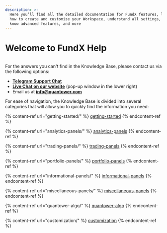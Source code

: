 ```yaml
---
description: >-
  Here you’ll find all the detailed documentation for FundX features, learn
  how to create and customize your Workspace, understand all settings, get to
  know advanced features, and more
---
```


# Welcome to FundX Help

<div align="center">

<img src=".gitbook/assets/main-workspace-for-help.png" alt="">

</div>



For the answers you can't find in the Knowledge Base, please contact us via the following options:

* [**Telegram Support Chat**](https://t.me/quantower)
* [**Live Chat on our website**](https://www.quantower.com/) (pop-up window in the lower right)
* Email us at **info@quantower.com**

For ease of navigation, the Knowledge Base is divided into several categories that will allow you to quickly find the information you need:

{% content-ref url="getting-started/" %}
[getting-started](getting-started/)
{% endcontent-ref %}

{% content-ref url="analytics-panels/" %}
[analytics-panels](analytics-panels/)
{% endcontent-ref %}

{% content-ref url="trading-panels/" %}
[trading-panels](trading-panels/)
{% endcontent-ref %}

{% content-ref url="portfolio-panels/" %}
[portfolio-panels](portfolio-panels/)
{% endcontent-ref %}

{% content-ref url="informational-panels/" %}
[informational-panels](informational-panels/)
{% endcontent-ref %}

{% content-ref url="miscellaneous-panels/" %}
[miscellaneous-panels](miscellaneous-panels/)
{% endcontent-ref %}

{% content-ref url="quantower-algo/" %}
[quantower-algo](quantower-algo/)
{% endcontent-ref %}

{% content-ref url="customization/" %}
[customization](customization/)
{% endcontent-ref %}
